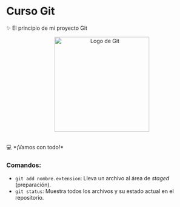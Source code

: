 # Curso Git

✨ El principio de mi proyecto Git

<p align="center">
  <img src="https://git-scm.com/images/logos/downloads/Git-Icon-1788C.png" alt="Logo de Git" width="250"/>
</p>

<br>
💻 *¡Vamos con todo!*

### Comandos:
- `git add nombre.extension`: Lleva un archivo al área de *staged* (preparación).
- `git status`: Muestra todos los archivos y su estado actual en el repositorio.